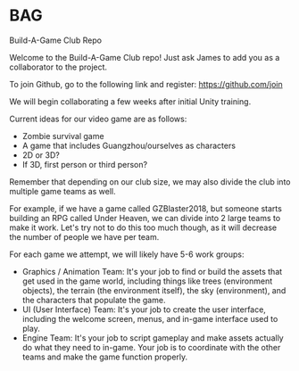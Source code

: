 # BAG
Build-A-Game Club Repo

Welcome to the Build-A-Game Club repo! Just ask James to add you as a collaborator to the project.

To join Github, go to the following link and register: https://github.com/join

We will begin collaborating a few weeks after initial Unity training.

Current ideas for our video game are as follows:
 - Zombie survival game
 - A game that includes Guangzhou/ourselves as characters
 - 2D or 3D?
 - If 3D, first person or third person?
 
Remember that depending on our club size, we may also divide the club into multiple game teams as well.

For example, if we have a game called GZBlaster2018, but someone starts building an RPG called Under Heaven,
we can divide into 2 large teams to make it work. Let's try not to do this too much though, as it will decrease
the number of people we have per team.

For each game we attempt, we will likely have 5-6 work groups:

- Graphics / Animation Team: It's your job to find or build the assets that get used in the game world, including 
things like trees (environment objects), the terrain (the environment itself), the sky (environment),
and the characters that populate the game.
- UI (User Interface) Team: It's your job to create the user interface, including the welcome screen, menus, and in-game
interface used to play.
- Engine Team: It's your job to script gameplay and make assets actually do what they need to in-game. Your job is to
coordinate with the other teams and make the game function properly.
